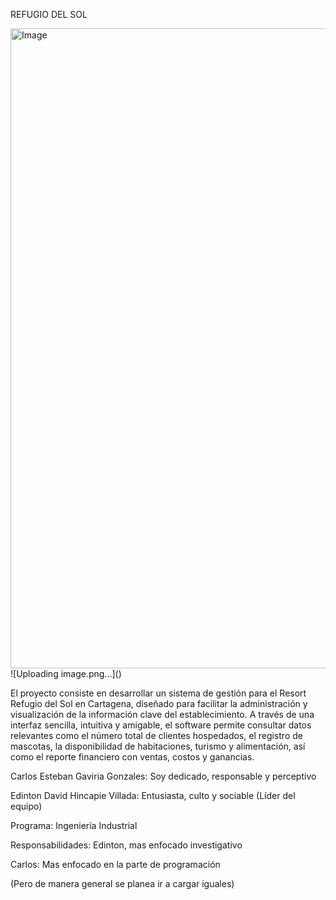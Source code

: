 REFUGIO DEL SOL 

<img width="1024" height="1024" alt="Image" src="https://github.com/user-attachments/assets/21c78993-bb9d-4730-a64d-aabb6931bdcd" />
![Uploading image.png…]()


El proyecto consiste en desarrollar un sistema de gestión para el Resort Refugio del Sol en Cartagena, diseñado para facilitar la administración y visualización de la información clave del establecimiento. A través de una interfaz sencilla, intuitiva y amigable, el software permite consultar datos relevantes como el número total de clientes hospedados, el registro de mascotas, la disponibilidad de habitaciones, turismo y alimentación, así como el reporte financiero con ventas, costos y ganancias.

Carlos Esteban Gaviria Gonzales: Soy dedicado, responsable y perceptivo

Edinton David Hincapie Villada: Entusiasta, culto y sociable (Líder del equipo)

Programa: Ingeniería Industrial

Responsabilidades: Edinton, mas enfocado investigativo

Carlos: Mas enfocado en la  parte de programación 

(Pero de manera general se planea ir a cargar iguales)
